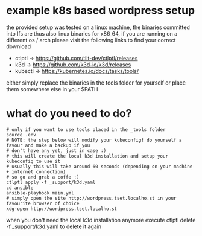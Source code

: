 # example k8s based wordpress setup

the provided setup was tested on a linux machine, the binaries committed into lfs are thus
also linux binaries for x86_64, if you are running on a different os / arch please visit the following links
to find your correct download

* ctlptl -> https://github.com/tilt-dev/ctlptl/releases
* k3d -> https://github.com/k3d-io/k3d/releases
* kubectl -> https://kubernetes.io/docs/tasks/tools/

either simply replace the binaries in the tools folder for yourself or place them somewhere else in your $PATH

# what do you need to do?

```
# only if you want to use tools placed in the _tools folder
source .env
# NOTE: the step below will modify your kubeconfig! do yourself a favour and make a backup if you
# don't have any yet, just in case :)
# this will create the local k3d installation and setup your kubeconfig to use it
# usually this will take around 60 seconds (depending on your machine + internet connection)
# so go and grab a coffe ;)
ctlptl apply -f _support/k3d.yaml
cd ansible
ansible-playbook main.yml
# simply open the site http://wordpress.tset.localho.st in your favourite browser of choice
xdg-open http://wordpress.tset.localho.st
```

when you don't need the local k3d installation anymore execute ctlptl delete -f _support/k3d.yaml to delete it again
